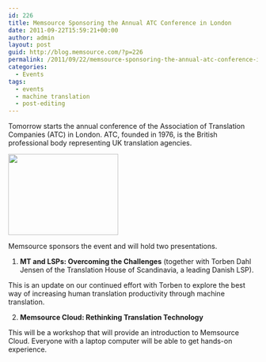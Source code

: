 ```yaml
---
id: 226
title: Memsource Sponsoring the Annual ATC Conference in London
date: 2011-09-22T15:59:21+00:00
author: admin
layout: post
guid: http://blog.memsource.com/?p=226
permalink: /2011/09/22/memsource-sponsoring-the-annual-atc-conference-in-london/
categories:
  - Events
tags:
  - events
  - machine translation
  - post-editing
---
```

Tomorrow starts the annual conference of the Association of Translation Companies (ATC) in London. ATC, founded in 1976, is the British professional body representing UK translation agencies.<!--more-->

[<img class="alignnone size-full wp-image-229" title="atc-logo" src="/wp-content/uploads/2011/09/atc-logo.jpg" alt="" width="222" height="164" />](/wp-content/uploads/2011/09/atc-logo.jpg)

Memsource sponsors the event and will hold two presentations.

1) **MT and LSPs: Overcoming the Challenges** (together with Torben Dahl Jensen of the Translation House of Scandinavia, a leading Danish LSP).

This is an update on our continued effort with Torben to explore the best way of increasing human translation productivity through machine translation.

2) **Memsource Cloud: Rethinking Translation Technology**

This will be a workshop that will provide an introduction to Memsource Cloud. Everyone with a laptop computer will be able to get hands-on experience.